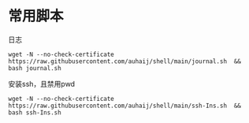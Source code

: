# 常用脚本


日志
````
wget -N --no-check-certificate https://raw.githubusercontent.com/auhaij/shell/main/journal.sh  && bash journal.sh
````


安装ssh，且禁用pwd
````
wget -N --no-check-certificate https://raw.githubusercontent.com/auhaij/shell/main/ssh-Ins.sh  && bash ssh-Ins.sh
````
